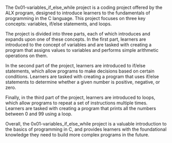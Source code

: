 The 0x01-variables_if_else_while project is a coding project offered by the ALX program, designed to introduce learners to the fundamentals of programming in the C language. This project focuses on three key concepts: variables, if/else statements, and loops.

The project is divided into three parts, each of which introduces and expands upon one of these concepts. In the first part, learners are introduced to the concept of variables and are tasked with creating a program that assigns values to variables and performs simple arithmetic operations on them.

In the second part of the project, learners are introduced to if/else statements, which allow programs to make decisions based on certain conditions. Learners are tasked with creating a program that uses if/else statements to determine whether a given number is positive, negative, or zero.

Finally, in the third part of the project, learners are introduced to loops, which allow programs to repeat a set of instructions multiple times. Learners are tasked with creating a program that prints all the numbers between 0 and 99 using a loop.

Overall, the 0x01-variables_if_else_while project is a valuable introduction to the basics of programming in C, and provides learners with the foundational knowledge they need to build more complex programs in the future.